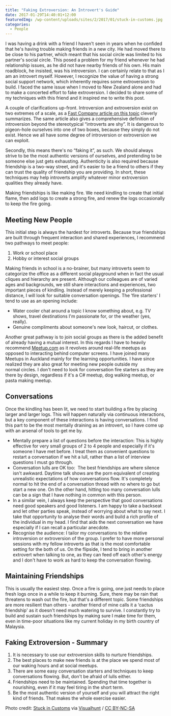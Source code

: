 ```yaml
---
title: "Faking Extroversion: An Introvert's Guide"
date: 2017-01-29T14:40:01+12:00
featuredImg: /wp-content/uploads/sites/2/2017/01/stuck-in-customs.jpg
categories:
  - People
---
```

I was having a drink with a friend I haven't seen in years when he confided that he's having trouble making friends in a new city. He had moved there to be close to his partner, which meant that his social circle was limited to his partner's social circle. This posed a problem for my friend whenever he had relationship issues, as he did not have nearby friends of his own. His main roadblock, he insisted, was his introversion. I can certainly relate to that as I am an introvert myself. However, I recognize the value of having a strong social support network, which inherently requires some extroversion to build. I faced the same issue when I moved to New Zealand alone and had to make a concerted effort to fake extroversion. I decided to share some of my techniques with this friend and it inspired me to write this post.

<!--more-->

A couple of clarifications up-front. Introversion and extroversion exist on two extremes of a scale, as a [Fast Company article on this topic](https://www.fastcompany.com/3016031/leadership-now/are-you-an-introvert-or-an-extrovert-and-what-it-means-for-your-career) cleverly summarizes. The same article also gives a comprehensive definition of introversion beyond the stereotypical &#8220;introverts are shy&#8221;. It is dangerous to pigeon-hole ourselves into one of two boxes, because they simply do not exist. Hence we all have some degree of introversion or extroversion we can exploit.

Secondly, this means there's no &#8220;faking it&#8221;, as such. We should always strive to be the most authentic versions of ourselves, and pretending to be someone else just gets exhausting. Authenticity is also required because friendship is a two-way street, and it's easier to be a friend to others if they can trust the quality of friendship you are providing. In short, these techniques may help introverts amplify whatever minor extroversion qualities they already have.

Making friendships is like making fire. We need kindling to create that initial flame, then add logs to create a strong fire, and renew the logs occasionally to keep the fire going.

## Meeting New People

This initial step is always the hardest for introverts. Because true friendships are built through frequent interaction and shared experiences, I recommend two pathways to meet people:

  1. Work or school place
  2. Hobby or interest social groups

Making friends in school is a no-brainer, but many introverts seem to categorize the office as a different social playground when in fact the usual cliques and hierarchy are present. Although our colleagues are of varied ages and backgrounds, we still share interactions and experiences, two important pieces of kindling. Instead of merely keeping a professional distance, I will look for suitable conversation openings. The &#8216;fire starters' I tend to use as an opening include:

  * Water cooler chat around a topic I know something about, e.g. TV shows, travel destinations I'm passionate for, or the weather (yes, really).
  * Genuine compliments about someone's new look, haircut, or clothes.

Another great pathway is to join social groups as there is the added benefit of already having a mutual interest. In this regards I have to heavily recommend [Meetup.com](http://www.meetup.com) as it revolves around real-life meetups as opposed to interacting behind computer screens. I have joined many Meetups in Auckland mainly for the learning opportunities. I have since realized they are also great for meeting new people outside my normal circles. I don't need to look for conversation fire starters as they are there by design, regardless if it's a C# meetup, dog walking meetup, or pasta making meetup.

## Conversations

Once the kindling has been lit, we need to start building a fire by placing larger and larger logs. This will happen naturally via continuous interactions, but a key component of these interactions is having conversations. I find this part to be the most mentally draining as an introvert, so I have come up with an arsenal of tools to get me by.

  * Mentally prepare a list of questions before the interaction: This is highly effective for very small groups of 2 to 4 people and especially if it's someone I have met before. I treat them as convenient questions to restart a conversation if we hit a lull, rather than a list of interview questions I must go through.
  * Conversation lulls are OK too:  The best friendships are where silence isn't awkward. Daytime talk shows are the porn equivalent of creating unrealistic expectations of how conversations flow. It's completely normal to hit the end of a conversation thread with no where to go but start a new one. On the other hand, hitting too many conversation lulls can be a sign that I have nothing in common with this person.
  * In a similar vein, I always keep the perspective that good conversations need good speakers and good listeners. I am happy to take a backseat and let other parties speak, instead of worrying about what to say next. I take that opportunity to analyse their words and build a rich profile of the individual in my head. I find that aids the next conversation we have especially if I can recall a particular anecdote.
  * Recognise the audience: I tailor my conversations to the relative introversion or extroversion of the group. I prefer to have more personal sessions with my fellow introverts as that is the most comfortable setting for the both of us. On the flipside, I tend to bring in another extrovert when talking to one, as they can feed off each other's energy and I don't have to work as hard to keep the conversation flowing.

## Maintaining Friendships

This is usually the easiest step. Once a fire is going, one just needs to place fresh logs once in a while to keep it burning. Sure, there may be rain that threatens to wash out the fire, but that's a different topic. Some friendships are more resilient than others - another friend of mine calls it a &#8216;cactus friendship' as it doesn't need much watering to survive. I constantly try to build and sustain such friendships by making sure I make time for them, even in time-poor situations like my current holiday in my birth country of Malaysia.

## Faking Extroversion - Summary

  1. It is necessary to use our extroversion skills to nurture friendships.
  2. The best places to make new friends is at the place we spend most of our waking hours and at social meetups.
  3. There are some easy conversation starters and techniques to keep conversations flowing. But, don't be afraid of lulls either.
  4. Friendships need to be maintained. Spending that time together is nourishing, even if it may feel tiring in the short term.
  5. Be the most authentic version of yourself and you will attract the right kind of friends. That makes the whole exercise easier.

Photo credit: [Stuck in Customs](https://www.flickr.com/photos/stuckincustoms/27431194423/) via [Visualhunt](https://visualhunt.com/) /  [CC BY-NC-SA](http://creativecommons.org/licenses/by-nc-sa/2.0/)